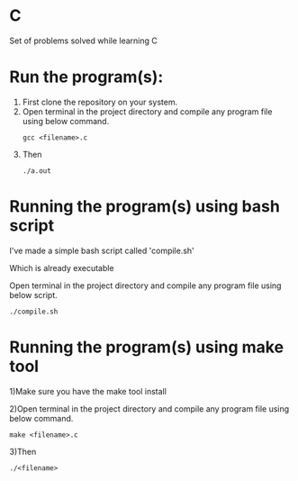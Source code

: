 # C
Set of problems solved while learning C

# Run the program(s):
  1) First clone the repository on your system.
  2) Open terminal in the project directory and compile any program file using below command. 
 	 ```
	 gcc <filename>.c
	 ```
  3) Then
  	 ```
  	 ./a.out
  	 ```
# Running the program(s) using bash script
I've made a simple bash script called 'compile.sh'

Which is already executable

Open terminal in the project directory and compile any program file using below script.
```
./compile.sh
```

# Running the program(s) using make tool

1)Make sure you have the make tool install

2)Open terminal in the project directory and compile any program file using below command.
```
make <filename>.c
```
3)Then
```
./<filename>
